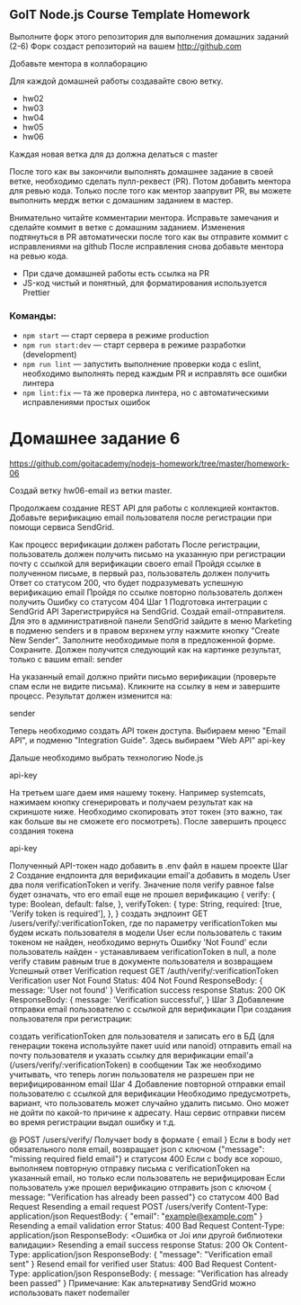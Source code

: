 ## GoIT Node.js Course Template Homework

Выполните форк этого репозитория для выполнения домашних заданий (2-6)
Форк создаст репозиторий на вашем http://github.com

Добавьте ментора в коллаборацию

Для каждой домашней работы создавайте свою ветку.

- hw02
- hw03
- hw04
- hw05
- hw06

Каждая новая ветка для дз должна делаться с master

После того как вы закончили выполнять домашнее задание в своей ветке, необходимо сделать пулл-реквест (PR). Потом добавить ментора для ревью кода. Только после того как ментор заапрувит PR, вы можете выполнить мердж ветки с домашним заданием в мастер.

Внимательно читайте комментарии ментора. Исправьте замечания и сделайте коммит в ветке с домашним заданием. Изменения подтянуться в PR автоматически после того как вы отправите коммит с исправлениями на github
После исправления снова добавьте ментора на ревью кода.

- При сдаче домашней работы есть ссылка на PR
- JS-код чистый и понятный, для форматирования используется Prettier

### Команды:

- `npm start` &mdash; старт сервера в режиме production
- `npm run start:dev` &mdash; старт сервера в режиме разработки (development)
- `npm run lint` &mdash; запустить выполнение проверки кода с eslint, необходимо выполнять перед каждым PR и исправлять все ошибки линтера
- `npm lint:fix` &mdash; та же проверка линтера, но с автоматическими исправлениями простых ошибок




# Домашнее задание 6

https://github.com/goitacademy/nodejs-homework/tree/master/homework-06

Создай ветку hw06-email из ветки master.

Продолжаем создание REST API для работы с коллекцией контактов. Добавьте верификацию email пользователя после регистрации при помощи сервиса SendGrid.

Как процесс верификации должен работать
После регистрации, пользователь должен получить письмо на указанную при регистрации почту с ссылкой для верификации своего email
Пройдя ссылке в полученном письме, в первый раз, пользователь должен получить Ответ со статусом 200, что будет подразумевать успешную верификацию email
Пройдя по ссылке повторно пользователь должен получить Ошибку со статусом 404
Шаг 1
Подготовка интеграции с SendGrid API
Зарегистрируйся на SendGrid.
Создай email-отправителя. Для это в административной панели SendGrid зайдите в меню Marketing в подменю senders и в правом верхнем углу нажмите кнопку "Create New Sender". Заполните необходимые поля в предложенной форме. Сохраните. Должен получится следующий как на картинке результат, только с вашим email:
sender

На указанный email должно прийти письмо верификации (проверьте спам если не видите письма). Кликните на ссылку в нем и завершите процесс. Результат должен изменится на:

sender

Теперь необходимо создать API токен доступа. Выбираем меню "Email API", и подменю "Integration Guide". Здесь выбираем "Web API"
api-key

Дальше необходимо выбрать технологию Node.js

api-key

На третьем шаге даем имя нашему токену. Например systemcats, нажимаем кнопку сгенерировать и получаем результат как на скриншоте ниже. Необходимо скопировать этот токен (это важно, так как больше вы не сможете его посмотреть). После завершить процесс создания токена

api-key

Полученный API-токен надо добавить в .env файл в нашем проекте
Шаг 2
Создание ендпоинта для верификации email'а
добавить в модель User два поля verificationToken и verify. Значение поля verify равное false будет означать, что его email еще не прошел верификацию
{
  verify: {
    type: Boolean,
    default: false,
  },
  verifyToken: {
    type: String,
    required: [true, 'Verify token is required'],
  },
}
создать эндпоинт GET /users/verify/:verificationToken, где по параметру verificationToken мы будем искать пользователя в модели User
если пользователь с таким токеном не найден, необходимо вернуть Ошибку 'Not Found'
если пользователь найден - устанавливаем verificationToken в null, а поле verify ставим равным true в документе пользователя и возвращаем Успешный ответ
Verification request
GET /auth/verify/:verificationToken
Verification user Not Found
Status: 404 Not Found
ResponseBody: {
  message: 'User not found'
}
Verification success response
Status: 200 OK
ResponseBody: {
  message: 'Verification successful',
}
Шаг 3
Добавление отправки email пользователю с ссылкой для верификации
При создания пользователя при регистрации:

создать verificationToken для пользователя и записать его в БД (для генерации токена используйте пакет uuid или nanoid)
отправить email на почту пользователя и указать ссылку для верификации email'а (/users/verify/:verificationToken) в сообщении
Так же необходимо учитывать, что теперь логин пользователя не разрешен при не верифицированном email
Шаг 4
Добавление повторной отправки email пользователю с ссылкой для верификации
Необходимо предусмотреть, вариант, что пользователь может случайно удалить письмо. Оно может не дойти по какой-то причине к адресату. Наш сервис отправки писем во время регистрации выдал ошибку и т.д.

@ POST /users/verify/
Получает body в формате { email }
Если в body нет обязательного поля email, возвращает json с ключом {"message": "missing required field email"} и статусом 400
Если с body все хорошо, выполняем повторную отправку письма с verificationToken на указанный email, но только если пользователь не верифицирован
Если пользователь уже прошел верификацию отправить json с ключом { message: "Verification has already been passed"} со статусом 400 Bad Request
Resending a email request
POST /users/verify
Content-Type: application/json
RequestBody: {
  "email": "example@example.com"
}
Resending a email validation error
Status: 400 Bad Request
Content-Type: application/json
ResponseBody: <Ошибка от Joi или другой библиотеки валидации>
Resending a email success response
Status: 200 Ok
Content-Type: application/json
ResponseBody: {
  "message": "Verification email sent"
}
Resend email for verified user
Status: 400 Bad Request
Content-Type: application/json
ResponseBody: {
  message: "Verification has already been passed"
}
Примечание: Как альтернативу SendGrid можно использовать пакет nodemailer